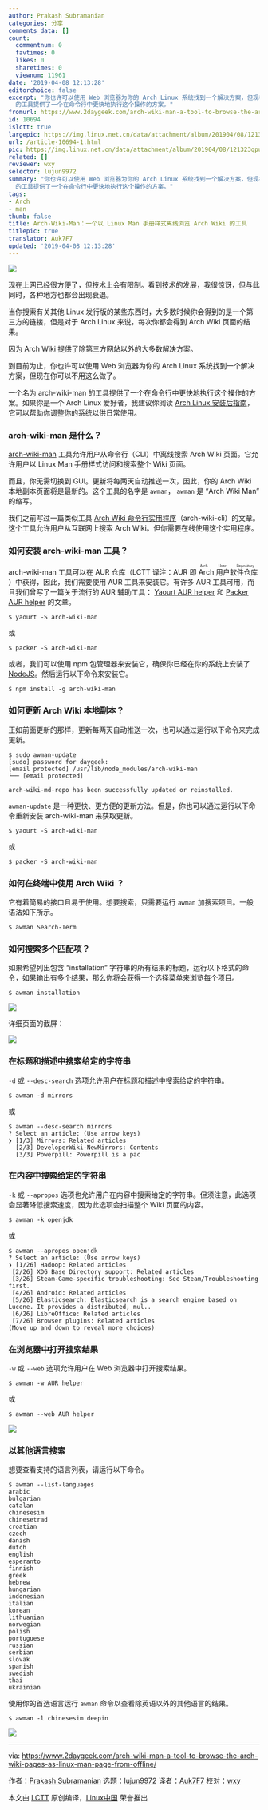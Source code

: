 ```yaml
---
author: Prakash Subramanian
categories: 分享
comments_data: []
count:
  commentnum: 0
  favtimes: 0
  likes: 0
  sharetimes: 0
  viewnum: 11961
date: '2019-04-08 12:13:28'
editorchoice: false
excerpt: "你也许可以使用 Web 浏览器为你的 Arch Linux 系统找到一个解决方案，但现在你可以不用这么做了。\r\n一个名为 arch-wiki-man
  的工具提供了一个在命令行中更快地执行这个操作的方案。"
fromurl: https://www.2daygeek.com/arch-wiki-man-a-tool-to-browse-the-arch-wiki-pages-as-linux-man-page-from-offline/
id: 10694
islctt: true
largepic: https://img.linux.net.cn/data/attachment/album/201904/08/121323qpu0z08oililii2e.jpg
url: /article-10694-1.html
pic: https://img.linux.net.cn/data/attachment/album/201904/08/121323qpu0z08oililii2e.jpg.thumb.jpg
related: []
reviewer: wxy
selector: lujun9972
summary: "你也许可以使用 Web 浏览器为你的 Arch Linux 系统找到一个解决方案，但现在你可以不用这么做了。\r\n一个名为 arch-wiki-man
  的工具提供了一个在命令行中更快地执行这个操作的方案。"
tags:
- Arch
- man
thumb: false
title: Arch-Wiki-Man：一个以 Linux Man 手册样式离线浏览 Arch Wiki 的工具
titlepic: true
translator: Auk7F7
updated: '2019-04-08 12:13:28'
---
```


![](/data/attachment/album/201904/08/121323qpu0z08oililii2e.jpg)


现在上网已经很方便了，但技术上会有限制。看到技术的发展，我很惊讶，但与此同时，各种地方也都会出现衰退。


当你搜索有关其他 Linux 发行版的某些东西时，大多数时候你会得到的是一个第三方的链接，但是对于 Arch Linux 来说，每次你都会得到 Arch Wiki 页面的结果。


因为 Arch Wiki 提供了除第三方网站以外的大多数解决方案。


到目前为止，你也许可以使用 Web 浏览器为你的 Arch Linux 系统找到一个解决方案，但现在你可以不用这么做了。


一个名为 arch-wiki-man 的工具提供了一个在命令行中更快地执行这个操作的方案。如果你是一个 Arch Linux 爱好者，我建议你阅读 [Arch Linux 安装后指南](https://www.2daygeek.com/arch-linux-post-installation-30-things-to-do-after-installing-arch-linux/)，它可以帮助你调整你的系统以供日常使用。


### arch-wiki-man 是什么？


[arch-wiki-man](https://github.com/greg-js/arch-wiki-man) 工具允许用户从命令行（CLI）中离线搜索 Arch Wiki 页面。它允许用户以 Linux Man 手册样式访问和搜索整个 Wiki 页面。


而且，你无需切换到 GUI。更新将每两天自动推送一次，因此，你的 Arch Wiki 本地副本页面将是最新的。这个工具的名字是 `awman`， `awman` 是 “Arch Wiki Man” 的缩写。


我们之前写过一篇类似工具 [Arch Wiki 命令行实用程序](https://www.2daygeek.com/search-arch-wiki-website-command-line-terminal/)（arch-wiki-cli）的文章。这个工具允许用户从互联网上搜索 Arch Wiki。但你需要在线使用这个实用程序。


### 如何安装 arch-wiki-man 工具？


arch-wiki-man 工具可以在 AUR 仓库（LCTT 译注：AUR 即<ruby> Arch 用户软件仓库 <rt>  Arch User Repository </rt></ruby>）中获得，因此，我们需要使用 AUR 工具来安装它。有许多 AUR 工具可用，而且我们曾写了一篇关于流行的 AUR 辅助工具： [Yaourt AUR helper](https://www.2daygeek.com/install-yaourt-aur-helper-on-arch-linux/) 和 [Packer AUR helper](https://www.2daygeek.com/install-packer-aur-helper-on-arch-linux/) 的文章。



```
$ yaourt -S arch-wiki-man
```

或



```
$ packer -S arch-wiki-man
```

或者，我们可以使用 npm 包管理器来安装它，确保你已经在你的系统上安装了 [NodeJS](https://www.2daygeek.com/install-nodejs-on-ubuntu-centos-debian-fedora-mint-rhel-opensuse/)。然后运行以下命令来安装它。



```
$ npm install -g arch-wiki-man
```

### 如何更新 Arch Wiki 本地副本？


正如前面更新的那样，更新每两天自动推送一次，也可以通过运行以下命令来完成更新。



```
$ sudo awman-update
[sudo] password for daygeek:
[email protected] /usr/lib/node_modules/arch-wiki-man
└── [email protected]

arch-wiki-md-repo has been successfully updated or reinstalled.
```

`awman-update` 是一种更快、更方便的更新方法。但是，你也可以通过运行以下命令重新安装 arch-wiki-man 来获取更新。



```
$ yaourt -S arch-wiki-man
```

或



```
$ packer -S arch-wiki-man
```

### 如何在终端中使用 Arch Wiki ？


它有着简易的接口且易于使用。想要搜索，只需要运行 `awman` 加搜索项目。一般语法如下所示。



```
$ awman Search-Term
```

### 如何搜索多个匹配项？


如果希望列出包含 “installation” 字符串的所有结果的标题，运行以下格式的命令，如果输出有多个结果，那么你将会获得一个选择菜单来浏览每个项目。



```
$ awman installation
```

![](/data/attachment/album/201904/08/121329qmtz7mkdt6tdukby.png)


详细页面的截屏：


![](/data/attachment/album/201904/08/121331usoc8ww1b8hb0vw8.png)


### 在标题和描述中搜索给定的字符串


`-d` 或 `--desc-search` 选项允许用户在标题和描述中搜索给定的字符串。



```
$ awman -d mirrors
```

或



```
$ awman --desc-search mirrors
? Select an article: (Use arrow keys)
❯ [1/3] Mirrors: Related articles
  [2/3] DeveloperWiki-NewMirrors: Contents
  [3/3] Powerpill: Powerpill is a pac
```

### 在内容中搜索给定的字符串


`-k` 或 `--apropos` 选项也允许用户在内容中搜索给定的字符串。但须注意，此选项会显著降低搜索速度，因为此选项会扫描整个 Wiki 页面的内容。



```
$ awman -k openjdk
```

或



```
$ awman --apropos openjdk
? Select an article: (Use arrow keys)
❯ [1/26] Hadoop: Related articles
 [2/26] XDG Base Directory support: Related articles
 [3/26] Steam-Game-specific troubleshooting: See Steam/Troubleshooting first.
 [4/26] Android: Related articles
 [5/26] Elasticsearch: Elasticsearch is a search engine based on Lucene. It provides a distributed, mul..
 [6/26] LibreOffice: Related articles
 [7/26] Browser plugins: Related articles
(Move up and down to reveal more choices)
```

### 在浏览器中打开搜索结果


`-w` 或 `--web` 选项允许用户在 Web 浏览器中打开搜索结果。



```
$ awman -w AUR helper
```

或



```
$ awman --web AUR helper
```

![](/data/attachment/album/201904/08/121332n18u1nrxnuuunrcv.png)


### 以其他语言搜索


想要查看支持的语言列表，请运行以下命令。



```
$ awman --list-languages
arabic
bulgarian
catalan
chinesesim
chinesetrad
croatian
czech
danish
dutch
english
esperanto
finnish
greek
hebrew
hungarian
indonesian
italian
korean
lithuanian
norwegian
polish
portuguese
russian
serbian
slovak
spanish
swedish
thai
ukrainian
```

使用你的首选语言运行 `awman` 命令以查看除英语以外的其他语言的结果。



```
$ awman -l chinesesim deepin
```

![](/data/attachment/album/201904/08/121334vpkgagb596hh5x0i.png)




---


via: <https://www.2daygeek.com/arch-wiki-man-a-tool-to-browse-the-arch-wiki-pages-as-linux-man-page-from-offline/>


作者：[Prakash Subramanian](https://www.2daygeek.com/author/prakash/) 选题：[lujun9972](https://github.com/lujun9972) 译者：[Auk7F7](https://github.com/Auk7F7) 校对：[wxy](https://github.com/wxy)


本文由 [LCTT](https://github.com/LCTT/TranslateProject) 原创编译，[Linux中国](https://linux.cn/) 荣誉推出